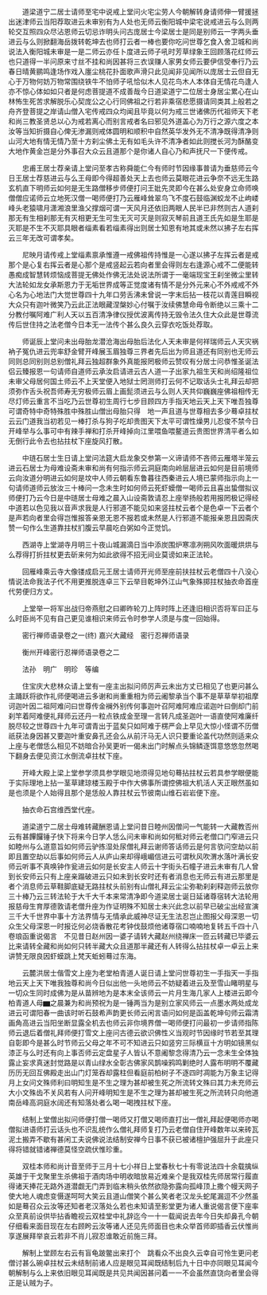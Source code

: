 <!-- { "loadSidebar": true } -->
　　道梁道宁二居士请师至宅中说戒上堂问火宅尘劳人今朝解转身请师伸一臂援拯出迷津师云当阳荐取进云未审别有为人处也无师云衡阳城中梁宅说戒进云与么则两轮交互照四众尽沾恩师云切忌诈明头问古庞居士今梁居士是同是别师云一字两头垂进云与么则掀翻海岳拨转乾坤去也师打云者一棒也要你吃问世尊乞食入舍卫城和尚说法入衡阳城未审是一是二师云亦任卜度进云师子吼时芳草绿象王回顾落花红师云也只道得一半问原来寸丝不挂和尚因甚将三衣误赚人家男女师云要伊信受奉行乃云春日晴黄鹂鸣逢场作戏入廛尘桃花扑面歌声滑只此见闻非见闻所以庞居士云但自无心于万物何妨万物常围绕铁牛不怕师子吼恰似木人见花鸟木人本体自无情花鸟逢人亦不惊心体如如只者是何虑菩提道不成善哉今日道梁道宁二位居士身居尘累心在山林怖生死苦求解脱乐心契庞公之心行同佛祖之行若非乘宿悲愿摄请同类其上般若之舟齐登菩提之岸请山僧入宅传戒四众均闻且毕竟以何为戒三世诸佛历代祖师天下老和尚三教圣贤总以心为戒若离心而别言戒者名曰邪见外道盖心为万行之源六度之本汝等当知折摄自心俾无渗漏则戒体圆明和顺积中自然英华发外无不清净既得清净则山河大地有情无情乃至十方刹尘佛土无有如毛头许不清净者如此则搅长河为酥酪变大地作黄金岂是分外事召大众云且道那个是你诸人自心乃和声抚尺一下便传戒。

　　忠甫王居士荐亲请上堂问至孝古称舜能仁今有师时节因缘事普请为垂慈师云今日王居士荐慈进云与么王母即今得超善处天上去也师云莫眼花进云争奈不远无生路玄机直下明师云如何是无生路僧移步师便打问王妣先灵即今在甚么处安身立命师唤僧僧应诺师云立地死汉僧一喝师便打乃云雁峰耸翠鸟飞不度石鼓临渊蛟龙不止岣嵝峰头老猿啸月潇湘浪里渔父撑烟可谓一天风月还依旧两眼人民半已非然则古人道刹那无有生相刹那无有灭相更无生可生无灭可灭是则寂灭琴前且道王氏先如是生耶是灭耶是不生不灭耶具眼者缁素看若缁素得出则居士知恩有地其或未然以拂子左右挥云三年无改可谓孝矣。

　　尼映月请传戒上堂缁素禀承惟遵一戒佛祖传持惟是一心遂以拂子左挥云者是戒那个是心复右挥云者是心那个是戒竖起云若向者里会得则左右逢源心戒不二便能转愚痴成智慧转烦恼成菩提无佛处作佛无法处说法所谓于一毫端现宝王刹坐微尘里转大法轮如龙女承斯恩力于无垢世界成等正觉度诸有情不是分外元来心不外戒戒不外心名为心地法门大觉世尊四十九年口劳舌沸未曾说一字末后拈一枝花以青莲目瞬视大众只有迦叶微笑乃云此正法眼藏涅槃妙心付嘱于汝续佛慧命毋令断绝以三乘十二分教付嘱阿难广利人天以五百清净律仪授优波离传持无毁令法久住大众此是世尊流传后世住持之法老僧今日本无一法传个甚么良久云穿衣吃饭处荐取。

　　师诞辰上堂问未出母胎龙潜沧海出母胎后法化人天未审是何祥瑞师云人天灾祸衲子冤仇进云兜率舒金臂开峰展玉眉独尊三界者先后出为师且道还有同别也无师云同则总同别则总别僧礼拜云独超群象外真能报罔极师云赞叹有分居士问恭惟圣诞法侣云臻报恩一句请师自道师云承汝启请进云古人道一子出家九祖生天和尚绍隆祖位未审父母居何国土师云不上天堂便入地狱士罔测师打云何不记取话头士礼拜云却把须弥作舌头祝吾师寿无穷极师云眉上画髭须进云与么则人天共仰巍巍座佛祖相传无尽灯师云重言不当吃乃云世尊初生周行七步目顾四方手指天地云天上天下唯吾独尊可谓奇特中奇特殊胜中殊胜山僧出母胎只得　地一声且道与世尊相去多少蓦卓拄杖云云门道我当初若见一棒打杀与狗子吃却贵图天下太平可谓性燥男儿忍俊不禁今日开峰举与么事可中有辣手禅和打杀开峰掉向江里喂鱼喂鳌道云贵图世界清平者么如无倒行此令去也拈拄杖下座旋风打散。

　　中琏石居士生日请上堂问法筵大启龙象交参第一义谛请师不吝师云雁塔半笼云进云石居士为母难设斋未审和尚有何指示师云洞庭南向岭层层进云如何是目前境师云向汝道分明进云如何是坟中人师云朝看东鲁暮往西秦进云人境已蒙师指示向上一句请师道师云放汝三十棒问一念未生时如何师云死虾蟆僧一喝师云且喜出蛰僧拟议师便打乃云今日是中琏居士母难之晨入山设斋敦请忍上座举扬般若用报罔极记得经中道若以色见我以音声求我是人行邪道不能见如来竖拄杖云者个是色卓一下云者个是声若向者里会得岂惟报答亲恩无恩不报若或未然是人行邪道不能报亲恩且因斋庆赞一句作么生道靠拄杖扪腹云早晨吃白粥如今正觉饥。

　　西湖寺上堂湖寺月明三十夜山城漏滴日当中添炭围炉寒凛冽朔风吹面暖烘烘与么荐得打折拄杖更去斫来何为如此欲得不招无间业莫谤如来正法轮。

　　回雁峰乘云寺大像镂成启元王居士请师开光师至座前扶拄杖云老僧四十八没心情说法命我法子代不用更推脱连卓三下云举目乾坤外江山气象殊掷拄杖抽衣命首座代劳便归方丈。

　　上堂举一将军出战归帝燕慰之曰卿昨轮刀上阵时阵上还逢旧相识否将军曰正与么时臣尚不见有自己更见谁相识来师云令时参学人须是与度一回始得。

　　密行禅师语录卷之一(终)
嘉兴大藏经　密行忍禅师语录


　　衡州开峰密行忍禅师语录卷之二

　　法孙　明广　明珍　等编

　　住宝庆大悲林众请上堂有一座主出拟问师厉声云未出方丈已相见了也更问甚么主踊跃将欲作礼师便喝进云多谢和尚重重相为师云阇黎承当个事不是草草举初祖摩诃迦叶因二祖阿难问曰世尊传金襕外别传何事迦叶召阿难阿难应诺迦叶曰倒却门前刹竿着阿难便礼拜师云还丹一粒点铁成金至理一言转凡成圣迦叶一语直使阿难廉纤脱尽较之世尊四十九年可谓青出于蓝矣只如阿难于楞严会上早见大惊小怪谓不历僧祇获法身因甚又要迦叶重安鼻孔还会么从前汗马无人识只要重论盖代功然则适来众上座与老僧恁么相见不妨暗合孙吴更听一偈未出门时解点头锦鳞逐饵意悠悠忽然喝下翻身去便见资江水倒流卓拄杖下座。

　　开峰大殿上梁上堂参学须具参学眼见地须得见地句蓦拈拄杖云若具参学眼便能于实际理地上拈一茎草建琼楼玉殿于中作大佛事所谓控佛祖大机活人天正眼然虽如是也须是个人始得且那个是恁般人靠拄杖云节彼南山维石岩岩便下座。

　　抽衣命石宫维西堂代座。

　　道梁道宁二居士母难转藏酬恩请上堂问昔日睦州因僧问一气能转一大藏教否州云有甚饆饠锤子快下将来今日学人恁么问未审和尚如何秪对师云老僧口门窄进云只如睦州与么道意旨如何师云驴拣湿处尿僧礼拜云谢师答话师云是何言欤问空劫以前即且置空劫以后事如何师云人从庐山来却得峨嵋信进云可谓秋风吹渭水落叶满长安师云听事不真唤钟作瓮进云如何是长安主人师云十字街头石幢子进云未审有几人曾到长安师云只有上座亲蹋破进云只如未到长安时还有者消息也无师云有进云那里是者个消息师云草鞋脚底疑无路拄杖头前别有山僧礼拜云尘尘弥勒刹刹释迦师云放你三十棒乃云三转法轮于大千大千本来常清净即今道梁居士诞日延诸尊宿转大法轮用报慈母生育厚德敦请老僧升座为作证明殊不知居士未兴此念以前早已破尘出经宣演三千大千世界中事十方法界情与无情承此威神尽证无生法忍岂止图报父母深恩一切众生父母深恩一时报讫何必烧香散花考钟伐鼓烦他诸尊宿口喃喃地复转五千四十八卷琅函重说偈言　不见昔日赵州因一婆子请转大藏赵州绕禅床一匝云转藏已毕婆云比来请转全藏和尚如何只转半藏大众且道那半藏还有人转得么拈拄杖卓一卓云上来讲赞无限良因虾蟆跳上梵天蚯蚓蓦过东海。

　　云麓洪居士偕雪文上座为老堂柏青道人诞日请上堂问世尊初生一手指天一手指地云天上天下唯我独尊和尚今日似出他一头地师云不妨疑着进云及至雪山睹明星与一切众生同时成佛为是从苗辨地为是本末全该师云一片月生海几家人上楼进云即今柏青道人母▆之晨兼为和尚预祝为是一锤两当为是别立家风师云一点墨水两处成龙进云可谓阳春一曲该时听石鼓希声韵更长师云闲言语问如何是函盖乾坤句师云霜清画角高进云当阳坐断显露全机去也师云非你境界僧一喝师便打问最初一步请师指陈师云退后着僧礼拜师便打雪文上座问古德云欲识佛性义当观时节因缘时节若至其理自彰即今是甚么时节师云父母之年不可不知进云只如竖穷三际横亘十方明如镜黑似漆正与么时还有向上事否师云定盘星子人皆认不意阇黎念得清乃云一念未生全体独露止妄求真迷封觉路是以青山绿水全彰古佛家风鹊噪鸦鸣剿绝时人露布明明不覆藏历历无回互佛殿走出山门灯笼吞却露柱但看庭前柏树子不逐四时凋能为万象主记得月上女问文殊师利曰明知生是不生之理为甚却被生死之所流转文殊曰其力未充师云大小文殊齿不关风若有人问开峰明知生是不生之理为甚却被生死之所流转只向他道南岳峰高洞庭水阔还有知落处者么喝一喝拽拄杖下座。

　　结制上堂僧出拟问师便打僧一喝师又打僧又喝师直打出一僧礼拜起便喝师亦喝僧拟进语师打云话头也不识乱统作么僧礼拜师复打乃云老僧自住开峰数年以来砖瓦泥土搬弄不歇有甚闲工夫说佛说法结制安禅今日事不获已被诸檀护强屈升于此座只得将错就错诸禅德莫怪空疏伏惟珍重。

　　双桂本师和尚计音至师于三月十七小祥日上堂春秋七十有零说法四十余载擒纵英雄于干戈聚里生杀佛祖于酒肉场中明收暗放易近难亲个是我双桂先师居常行履直得诸天捧花无路外道潜觑无门弄到临末稍头依然欲隐弥露向孤峰顶上撒个幔天网子使大地人魂虑变慑遂呵呵大笑云且道山僧笑个甚么笑者老汉龙头蛇尾漏逗不少然虽如是蓦召众云汝等还知者老汉落处么若也未知请至影堂更为诸人重说偈言便下座率众至真前设供毕拈香瞻视云双桂堂中礼辞迄今一十一载闻说去年今日失却鼻孔今朝仔细看来面目现在左右顾盻云汝等诸人还见先师面目也未众举首师即插香云伏惟尚享遂展拜举哀云若非不肖儿寂忍谁敢近前施三拜。

　　解制上堂顾左右云有盲龟跛鳖出来打个　跳看众不出良久云幸自可怜生更问老僧讨甚么碗卓拄杖云未结制前诸人应是眼见耳闻既结制后九十日中亦同眼见耳闻今朝解制与么上来依旧眼见耳闻既是共见共闻因甚问着一一不会虽然直饶向者里会得正是认贼为子。

